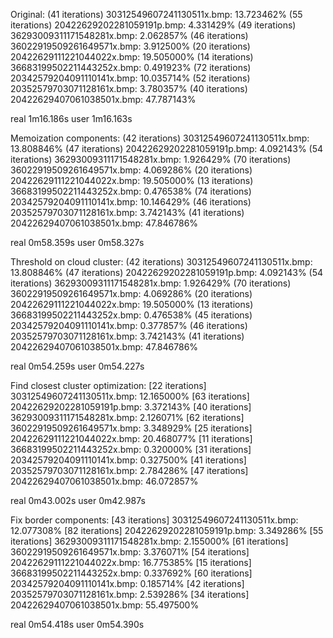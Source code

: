 Original:
(41 iterations) 30312549607241130511x.bmp: 13.723462%
(55 iterations) 20422629202281059191p.bmp: 4.331429%
(49 iterations) 36293009311171548281x.bmp: 2.062857%
(46 iterations) 36022919509261649571x.bmp: 3.912500%
(20 iterations) 20422629111221044022x.bmp: 19.505000%
(14 iterations) 36683199502211443252x.bmp: 0.491923%
(72 iterations) 20342579204091110141x.bmp: 10.035714%
(52 iterations) 20352579703071128161x.bmp: 3.780357%
(40 iterations) 20422629407061038501x.bmp: 47.787143%

real            1m16.186s
user            1m16.163s

Memoization components:
(42 iterations) 30312549607241130511x.bmp: 13.808846%
(47 iterations) 20422629202281059191p.bmp: 4.092143%
(54 iterations) 36293009311171548281x.bmp: 1.926429%
(70 iterations) 36022919509261649571x.bmp: 4.069286%
(20 iterations) 20422629111221044022x.bmp: 19.505000%
(13 iterations) 36683199502211443252x.bmp: 0.476538%
(74 iterations) 20342579204091110141x.bmp: 10.146429%
(46 iterations) 20352579703071128161x.bmp: 3.742143%
(41 iterations) 20422629407061038501x.bmp: 47.846786%

real            0m58.359s
user            0m58.327s

Threshold on cloud cluster:
(42 iterations) 30312549607241130511x.bmp: 13.808846%
(47 iterations) 20422629202281059191p.bmp: 4.092143%
(54 iterations) 36293009311171548281x.bmp: 1.926429%
(70 iterations) 36022919509261649571x.bmp: 4.069286%
(20 iterations) 20422629111221044022x.bmp: 19.505000%
(13 iterations) 36683199502211443252x.bmp: 0.476538%
(45 iterations) 20342579204091110141x.bmp: 0.377857%
(46 iterations) 20352579703071128161x.bmp: 3.742143%
(41 iterations) 20422629407061038501x.bmp: 47.846786%

real     0m54.259s
user     0m54.227s

Find closest cluster optimization:
[22 iterations] 30312549607241130511x.bmp: 12.165000%
[63 iterations] 20422629202281059191p.bmp: 3.372143%
[40 iterations] 36293009311171548281x.bmp: 2.126071%
[62 iterations] 36022919509261649571x.bmp: 3.348929%
[25 iterations] 20422629111221044022x.bmp: 20.468077%
[11 iterations] 36683199502211443252x.bmp: 0.320000%
[31 iterations] 20342579204091110141x.bmp: 0.327500%
[41 iterations] 20352579703071128161x.bmp: 2.784286%
[47 iterations] 20422629407061038501x.bmp: 46.072857%

real            0m43.002s
user            0m42.987s

Fix border components:
[43 iterations] 30312549607241130511x.bmp: 12.077308%
[82 iterations] 20422629202281059191p.bmp: 3.349286%
[55 iterations] 36293009311171548281x.bmp: 2.155000%
[61 iterations] 36022919509261649571x.bmp: 3.376071%
[54 iterations] 20422629111221044022x.bmp: 16.775385%
[15 iterations] 36683199502211443252x.bmp: 0.337692%
[60 iterations] 20342579204091110141x.bmp: 0.185714%
[42 iterations] 20352579703071128161x.bmp: 2.539286%
[34 iterations] 20422629407061038501x.bmp: 55.497500%

real            0m54.418s
user            0m54.390s
